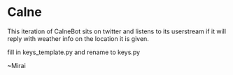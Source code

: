 # Calne

This iteration of CalneBot sits on twitter and listens to its userstream
if it will reply with weather info on the location it is given.

fill in keys_template.py and rename to keys.py

~Mirai